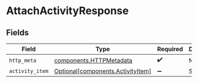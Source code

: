 # AttachActivityResponse


## Fields

| Field                                                                        | Type                                                                         | Required                                                                     | Description                                                                  |
| ---------------------------------------------------------------------------- | ---------------------------------------------------------------------------- | ---------------------------------------------------------------------------- | ---------------------------------------------------------------------------- |
| `http_meta`                                                                  | [components.HTTPMetadata](../../models/components/httpmetadata.md)           | :heavy_check_mark:                                                           | N/A                                                                          |
| `activity_item`                                                              | [Optional[components.ActivityItem]](../../models/components/activityitem.md) | :heavy_minus_sign:                                                           | Success                                                                      |